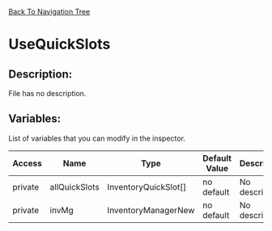 [Back To Navigation Tree](https://wesleywh.github.io/githubpages/docs/navigation.html)
# UseQuickSlots

## Description:
File has no description.

## Variables:
List of variables that you can modify in the inspector.

|Access|Name|Type|Default Value|Description|
|---|---|---|---|---|
|private|allQuickSlots|InventoryQuickSlot[]|no default|No description.|
|private|invMg|InventoryManagerNew|no default|No description.|
